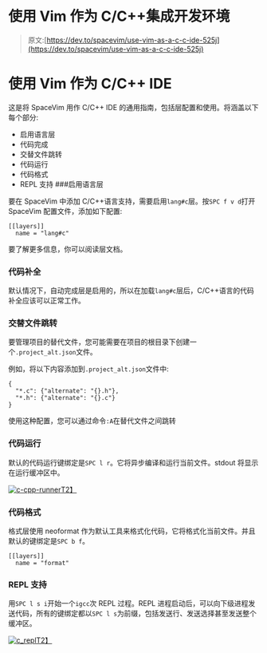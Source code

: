 # 使用 Vim 作为 C/C++集成开发环境

> 原文:[https://dev.to/spacevim/use-vim-as-a-c-c-ide-525j](https://dev.to/spacevim/use-vim-as-a-c-c-ide-525j)

# [](#use-vim-as-a-cc-ide)使用 Vim 作为 C/C++ IDE

这是将 SpaceVim 用作 C/C++ IDE 的通用指南，包括层配置和使用。将涵盖以下每个部分:

*   启用语言层
*   代码完成
*   交替文件跳转
*   代码运行
*   代码格式
*   REPL 支持 ###启用语言层

要在 SpaceVim 中添加 C/C++语言支持，需要启用`lang#c`层。按`SPC f v d`打开 SpaceVim 配置文件，添加如下配置:

```
[[layers]]
  name = "lang#c" 
```

要了解更多信息，你可以阅读层文档。

### [](#code-completion)代码补全

默认情况下，自动完成层是启用的，所以在加载`lang#c`层后，C/C++语言的代码补全应该可以正常工作。

### [](#alternate-file-jumping)交替文件跳转

要管理项目的替代文件，您可能需要在项目的根目录下创建一个`.project_alt.json`文件。

例如，将以下内容添加到`.project_alt.json`文件中:

```
{
  "*.c": {"alternate": "{}.h"},
  "*.h": {"alternate": "{}.c"}
} 
```

使用这种配置，您可以通过命令`:A`在替代文件之间跳转

### [](#code-running)代码运行

默认的代码运行键绑定是`SPC l r`。它将异步编译和运行当前文件。stdout 将显示在运行缓冲区中。

[![c-cpp-runner](../Images/259fbfd5dd32fa0eccf487b084c2ca49.png)T2】](https://res.cloudinary.com/practicaldev/image/fetch/s--JukNKfzS--/c_limit%2Cf_auto%2Cfl_progressive%2Cq_auto%2Cw_880/https://user-images.githubusercontent.com/13142418/58743787-db2bee80-846a-11e9-9b19-17202ac542c9.png)

### [](#code-format)代码格式

格式层使用 neoformat 作为默认工具来格式化代码，它将格式化当前文件。并且默认的键绑定是`SPC b f`。

```
[[layers]]
  name = "format" 
```

### [](#repl-support)REPL 支持

用`SPC l s i`开始一个`igcc`次 REPL 过程。REPL 进程启动后，可以向下级进程发送代码，所有的键绑定都以`SPC l s`为前缀，包括发送行、发送选择甚至发送整个缓冲区。

[![c_repl](../Images/fc1904a6cbc2fede9e4b27d53440e876.png)T2】](https://res.cloudinary.com/practicaldev/image/fetch/s--CB-H9PZi--/c_limit%2Cf_auto%2Cfl_progressive%2Cq_auto%2Cw_880/https://user-images.githubusercontent.com/13142418/58744043-28aa5a80-846f-11e9-94c1-e6927696e662.png)